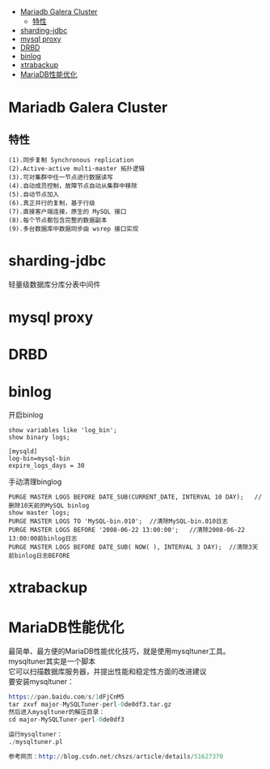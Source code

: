 <!-- TOC depthFrom:1 depthTo:6 withLinks:1 updateOnSave:1 orderedList:0 -->

- [Mariadb Galera Cluster](#mariadb-galera-cluster)
	- [特性](#特性)
- [sharding-jdbc](#sharding-jdbc)
- [mysql proxy](#mysql-proxy)
- [DRBD](#drbd)
- [binlog](#binlog)
- [xtrabackup](#xtrabackup)
- [MariaDB性能优化](#mariadb性能优化)

<!-- /TOC -->
# Mariadb Galera Cluster

## 特性

```
(1).同步复制 Synchronous replication
(2).Active-active multi-master 拓扑逻辑
(3).可对集群中任一节点进行数据读写
(4).自动成员控制，故障节点自动从集群中移除
(5).自动节点加入
(6).真正并行的复制，基于行级
(7).直接客户端连接，原生的 MySQL 接口
(8).每个节点都包含完整的数据副本
(9).多台数据库中数据同步由 wsrep 接口实现
```

# sharding-jdbc

轻量级数据库分库分表中间件

# mysql proxy

# DRBD

# binlog

开启binlog
```
show variables like 'log_bin';
show binary logs;

[mysqld]
log-bin=mysql-bin
expire_logs_days = 30
```
手动清理binglog
```
PURGE MASTER LOGS BEFORE DATE_SUB(CURRENT_DATE, INTERVAL 10 DAY);   //删除10天前的MySQL binlog
show master logs;
PURGE MASTER LOGS TO 'MySQL-bin.010';  //清除MySQL-bin.010日志
PURGE MASTER LOGS BEFORE '2008-06-22 13:00:00';   //清除2008-06-22 13:00:00前binlog日志
PURGE MASTER LOGS BEFORE DATE_SUB( NOW( ), INTERVAL 3 DAY);  //清除3天前binlog日志BEFORE
```
# xtrabackup

# MariaDB性能优化
最简单、最方便的MariaDB性能优化技巧，就是使用mysqltuner工具。mysqltuner其实是一个脚本   
它可以扫描数据库服务器，并提出性能和稳定性方面的改进建议    
要安装mysqltuner：  
```s
https://pan.baidu.com/s/1dFjCnM5
tar zxvf major-MySQLTuner-perl-0de0df3.tar.gz
然后进入mysqltuner的解压目录：
cd major-MySQLTuner-perl-0de0df3

运行mysqltuner：
./mysqltuner.pl

参考网页：http://blog.csdn.net/chszs/article/details/51627370
```
